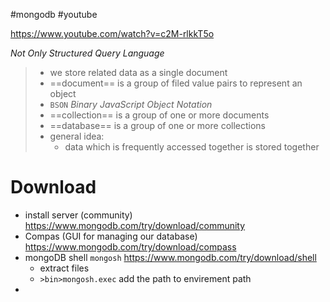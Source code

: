 #mongodb #youtube 

https://www.youtube.com/watch?v=c2M-rlkkT5o


*Not Only Structured Query Language*
> - we store related data as a single document
> - ==document== is a group of filed value pairs to represent an object 
> - `BSON` *Binary JavaScript Object Notation*
> - ==collection== is a group of one or more documents
> - ==database== is a group of  one or more collections
> - general idea:
> 	- data which is frequently accessed together is stored together


# Download
- install server (community)  https://www.mongodb.com/try/download/community
- Compas (GUI for managing our database) https://www.mongodb.com/try/download/compass
- mongoDB shell `mongosh` https://www.mongodb.com/try/download/shell
	- extract files
	- `>bin>mongosh.exec` add the path to envirement path
- 



